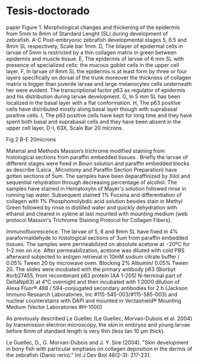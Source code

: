 # Tesis-doctorado
paper
Figure 1. Morphological changes and thickening of the epidermis from 5mm to 8mm of Standard Lenght (SL) during development of zebrafish. A-C Post-embryonic zebrafish developmental stages 5, 6.5 and 8mm SL respectively, Scale bar 1mm. D, The bilayer of epidermal cells in larvae of 5mm is restricted by a thin collagen matrix in green between epidermis and muscle tissue. E, The epidermis of larvae of 6 mm SL with presence of specialized cells: the mucous goblet cells in the upper cell layer. F, In larvae of 8mm SL the epidermis is at least form by three or four layers specifically on dorsal of the trunk moreover the thickness of collagen matrix is bigger than juvenile larvae and large melanocytes cells underneath her were evident. The transcriptional factor p63 as regulator of epidermis and his distribution during larvae development. G, In 5 mm SL has been localized in the basal layer with a flat conformation. H, The p63 positive cells have distributed mostly along basal layer though with suprabasal positive cells. I, The p63 positive cells have kept for long time and they have spent both basal and suprabasal cells and they have been absent in the upper cell layer, D-I, 63X, Scale Bar 20 microns. 


Fig 2  B-E 20microns

Material and Methods
Masson’s trichrome modified staining from histological sections from paraffin embedded tissues . Briefly the larvae of different stages were fixed in Bouin solution and paraffin embedded blocks as describe (Leica , Microtomy and Paraffin Section Preparation)  have gotten sections of 5um. The samples have been deparaffinized by Xilol and sequential rehydration through decreasing percentage of alcohol. The samples have stained in Hematoxylin of Mayer's solution followed rinse in running tap water. Subsequent stained 1% Fucsina and differentiation of collagen with 1% Phosphomolybdic acid solution besides stain in Methyl Green followed by rinse in distilled water and quickly dehydration with ethanol and cleared in xylene at last mounted with mounting medium (web protocol Masson's Trichrome Staining Protocol for Collagen Fibers).

Immunofluorescence.
The larvae of 5, 6 and 8mm SL have fixed in 4% paraformaldehyde to histological sections of 3um from paraffin embedded tissues. The samples were permeabilized on absolute acetone at −20ºC for 1–2 min on ice. After permeabilization, acetone was diluted with cold PBS afterward subjected to antigen retrieval in 10mM sodium citrate buffer / 0.05% Tween 20 by microwave oven. Blocking 2% Albumin/ 0.05% Tween 20. The slides were incubated with the primary antibody p63 (Biorbyt #orb27455, from recombinant p63 protein (AA 1-205) N-terminal part of DeltaNp63) at 4°C overnight and then incubated with 1:2000 dilution of Alexa Fluor® 488 / 594-conjugated secondary antibodies for 2 h (Jackson Immuno Research Laboratories, Inc #115-545-003/#115-585-003) and nuclear counterstains with DAPI and mounted in Vectashield® Mounting Medium (Vector Laboratories #H-1000)



As previously described Le Guellec (Le Guellec, Morvan-Dubois et al. 2004) by transmission electron microscopy, the skin in embryos and young larvae before 6mm of standard length is very thin (less tan 10 μm thick).

 
Le Guellec, D., G. Morvan-Dubois and J. Y. Sire (2004). "Skin development in bony fish with particular emphasis on collagen deposition in the dermis of the zebrafish (Danio rerio)." Int J Dev Biol 48(2-3): 217-231.



